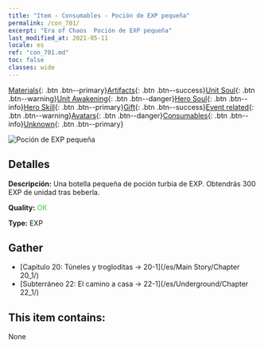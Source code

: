 ```yaml
---
title: "Item - Consumables - Poción de EXP pequeña"
permalink: /con_701/
excerpt: "Era of Chaos  Poción de EXP pequeña"
last_modified_at: 2021-05-11
locale: es
ref: "con_701.md"
toc: false
classes: wide
---
```

 [Materials](/ItemsES/){: .btn .btn--primary}[Artifacts](/ItemsES/Artifacts/){: .btn .btn--success}[Unit Soul](/ItemsES/UnitSoul/){: .btn .btn--warning}[Unit Awakening](/ItemsES/UnitAwakening/){: .btn .btn--danger}[Hero Soul](/ItemsES/HeroSoul/){: .btn .btn--info}[Hero Skill](/ItemsES/HeroSkill/){: .btn .btn--primary}[Gift](/ItemsES/Gift/){: .btn .btn--success}[Event related](/ItemsES/Events/){: .btn .btn--warning}[Avatars](/ItemsES/Avatars/){: .btn .btn--danger}[Consumables](/ItemsES/Consumables/){: .btn .btn--info}[Unknown](/ItemsES/Unknown/){: .btn .btn--primary}

 ![Poción de EXP pequeña](/images/t/i_501.png)

## Detalles
 **Descripción:** Una botella pequeña de poción turbia de EXP. Obtendrás 300 EXP de unidad tras beberla.

 **Quality:** <span style="color: #32CD32">OK</span>

 **Type:** EXP

## Gather

*    [Capítulo 20: Túneles y trogloditas -> 20-1](/es/Main Story/Chapter 20_1/) 
*    [Subterráneo 22: El camino a casa -> 22-1](/es/Underground/Chapter 22_1/) 

## This item contains:

  None

